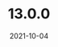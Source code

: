 ---
title: "13.0.0"
date: 2021-10-04
draft: true
layout: release
projects: ['llvm', 'clang', 'lld', 'clang-extra', 'libcxx', 'polly', 'flang']
---